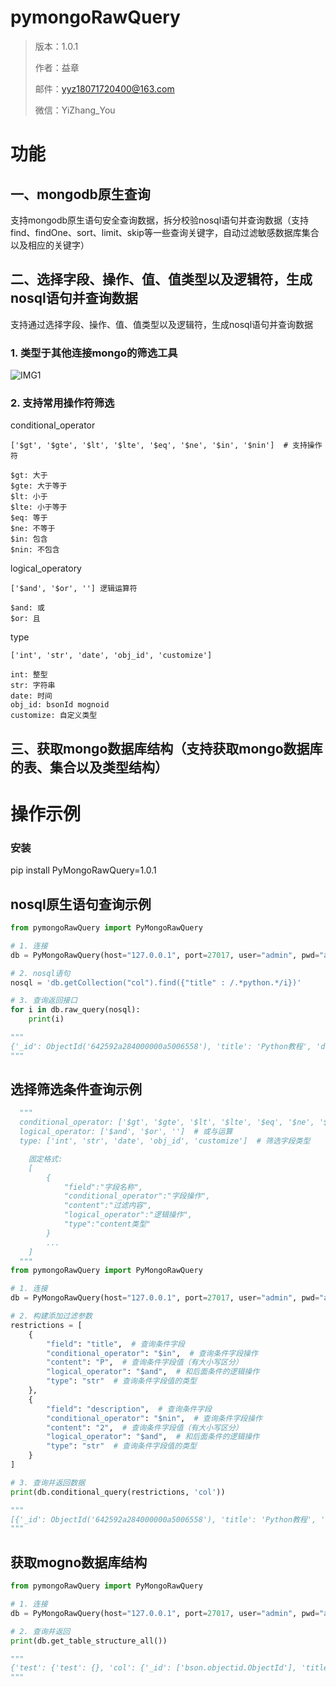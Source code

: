 # pymongoRawQuery

> 版本：1.0.1
> 
> 
> 作者：益章
> 
> 邮件：yyz18071720400@163.com
> 
> 微信：YiZhang_You
>

# **功能**

## 一、mongodb原生查询

支持mongodb原生语句安全查询数据，拆分校验nosql语句并查询数据（支持find、findOne、sort、limit、skip等一些查询关键字，自动过滤敏感数据库集合以及相应的关键字）

## 二、选择字段、操作、值、值类型以及逻辑符，生成nosql语句并查询数据

支持通过选择字段、操作、值、值类型以及逻辑符，生成nosql语句并查询数据

### 1. 类型于其他连接mongo的筛选工具

![IMG1](https://largestrong-1303013347.cos.ap-nanjing.myqcloud.com/img1.png)

### 2. 支持常用操作符筛选

conditional_operator

```
['$gt', '$gte', '$lt', '$lte', '$eq', '$ne', '$in', '$nin']  # 支持操作符

$gt: 大于
$gte: 大于等于
$lt: 小于
$lte: 小于等于
$eq: 等于
$ne: 不等于
$in: 包含
$nin: 不包含
```

logical_operatory

```
['$and', '$or', ''] 逻辑运算符

$and: 或
$or: 且
```

type

```
['int', 'str', 'date', 'obj_id', 'customize']

int: 整型
str: 字符串
date: 时间
obj_id: bsonId mognoid
customize: 自定义类型
```

## 三、获取mongo数据库结构（支持获取mongo数据库的表、集合以及类型结构）

# 操作示例

### 安装

pip install PyMongoRawQuery=1.0.1

## nosql原生语句查询示例

```python
from pymongoRawQuery import PyMongoRawQuery

# 1. 连接
db = PyMongoRawQuery(host="127.0.0.1", port=27017, user="admin", pwd="admin123", database="test")

# 2. nosql语句
nosql = 'db.getCollection("col").find({"title" : /.*python.*/i})'

# 3. 查询返回接口
for i in db.raw_query(nosql):
    print(i)

"""
{'_id': ObjectId('642592a284000000a5006558'), 'title': 'Python教程', 'description': 'python1', 'by': 'bb', 'url': 'xx', 'tags': ['mongodb', 'database', 'NoSQL'], 'likes': 100.0}
"""
```

## 选择筛选条件查询示例

```python
  """
  conditional_operator: ['$gt', '$gte', '$lt', '$lte', '$eq', '$ne', '$in', '$nin']  # 支持操作符
  logical_operator: ['$and', '$or', '']  # 或与运算
  type: ['int', 'str', 'date', 'obj_id', 'customize']  # 筛选字段类型

	固定格式: 
	[
		{
			"field":"字段名称",
			"conditional_operator":"字段操作",
			"content":"过滤内容",
			"logical_operator":"逻辑操作",
			"type":"content类型"
		}
		...
	]
  """
from pymongoRawQuery import PyMongoRawQuery

# 1. 连接
db = PyMongoRawQuery(host="127.0.0.1", port=27017, user="admin", pwd="admin123", database="test")

# 2. 构建添加过滤参数 
restrictions = [
    {
        "field": "title",  # 查询条件字段
        "conditional_operator": "$in",  # 查询条件字段操作
        "content": "P",  # 查询条件字段值（有大小写区分）
        "logical_operator": "$and",  # 和后面条件的逻辑操作
        "type": "str"  # 查询条件字段值的类型
    },
    {
        "field": "description",  # 查询条件字段
        "conditional_operator": "$nin",  # 查询条件字段操作
        "content": "2",  # 查询条件字段值（有大小写区分）
        "logical_operator": "$and",  # 和后面条件的逻辑操作
        "type": "str"  # 查询条件字段值的类型
    }
]

# 3. 查询并返回数据
print(db.conditional_query(restrictions, 'col'))

"""
[{'_id': ObjectId('642592a284000000a5006558'), 'title': 'Python教程', 'description': 'python1', 'by': 'bb', 'url': 'xx', 'tags': ['mongodb', 'database', 'NoSQL'], 'likes': 100.0}]
"""
```

## 获取mogno数据库结构

```python
from pymongoRawQuery import PyMongoRawQuery

# 1. 连接
db = PyMongoRawQuery(host="127.0.0.1", port=27017, user="admin", pwd="admin123", database="test")

# 2. 查询并返回
print(db.get_table_structure_all())

"""
{'test': {'test': {}, 'col': {'_id': ['bson.objectid.ObjectId'], 'title': ['str'], 'description': ['str'], 'by': ['str'], 'url': ['str'], 'tags': ['list'], 'likes': ['float']}}}
"""
```


